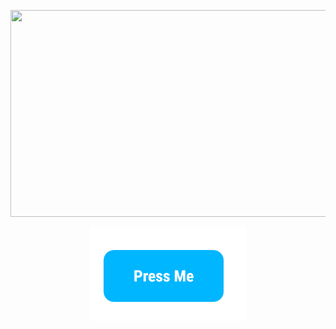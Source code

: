 <a 
 href="https://replit.com/@serhanelmacioglu/Game-Rock-Paper-Scissors-Coding-with-Python?v=1">
   <div align="center">
   <img border="0" src="/tenor.gif" width="557" height="331" >
   </div>
</a>

<a 
 href="https://replit.com/@serhanelmacioglu/Game-Rock-Paper-Scissors-Coding-with-Python?v=1">
   <div align="center">
   <img border="0" src="/pressme.gif" width="250" height="150" >
   </div>
</a>
